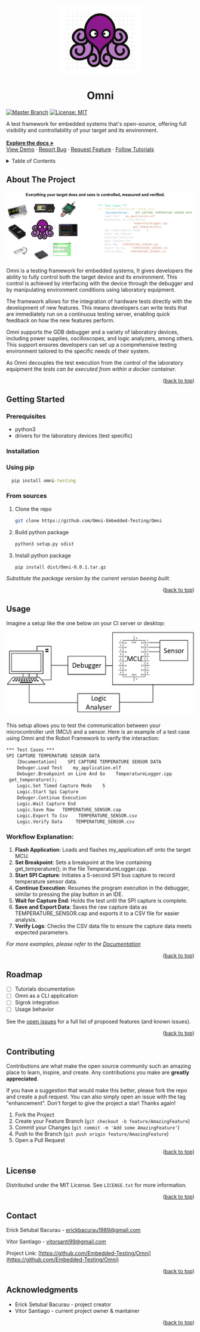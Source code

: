 <div align="center">
  <a href="https://github.com/Omni-Embedded-Testing/Omni">
    <img src="images/OctoOmni.png" alt="Logo"> 
  </a>
  <h1 align="center">Omni</h1>
</div>

[![Master Branch](https://github.com/Omni-Embedded-Testing/Omni/actions/workflows/master_nightly.yml/badge.svg)](https://github.com/Omni-Embedded-Testing/Omni/actions/workflows/master_nightly.yml) [![License: MIT](https://img.shields.io/badge/license-MIT-blue.svg)](https://opensource.org/licenses/MIT)

  <p align="left">
    A test framework for embedded systems that's open-source, offering full visibility and controllability of your target and its environment.
    <br />
    <br />
    <a href="https://github.com/othneildrew/Best-README-Template"><strong>Explore the docs »</strong></a>
    <br />
    <a href="https://github.com/othneildrew/Best-README-Template">View Demo</a>
    ·
    <a href="https://github.com/Omni-Embedded-Testing/Omni/issues/new?assignees=&labels=&projects=&template=bug_report.md&title=">Report Bug</a>
    ·
    <a href="https://github.com/Omni-Embedded-Testing/Omni/issues/new?assignees=&labels=&projects=&template=feature_request.md&title=">Request Feature</a>
    ·
    <a href="docs/Tutorials.md">Follow Tutorials</a>
  </p>


  

<!-- TABLE OF CONTENTS -->
<details>
  <summary>Table of Contents</summary>
  <ol>
    <li>
      <a href="#about-the-project">About The Project</a>
    </li>
    <li>
      <a href="#getting-started">Getting Started</a>
      <ul>
        <li><a href="#prerequisites">Prerequisites</a></li>
        <li><a href="#installation">Installation</a></li>
      </ul>
    </li>
    <li><a href="#usage">Usage</a></li>
    <li><a href="#roadmap">Roadmap</a></li>
    <li><a href="#contributing">Contributing</a></li>
    <li><a href="#license">License</a></li>
    <li><a href="#contact">Contact</a></li>
    <li><a href="#acknowledgments">Acknowledgments</a></li>
  </ol>
</details>

## About The Project
<!-- ABOUT THE PROJECT -->
![Product Name Screen Shot](images/OmniPicture.png)

Omni is a testing framework for embedded systems, It gives developers 
the ability to fully control both the target device and its environment. 
This control is achieved by interfacing with the device through the 
debugger and by manipulating environment conditions using 
laboratory equipment.

The framework allows for the integration of hardware tests directly with 
the development of new features. This means developers can write tests 
that are immediately run on a continuous testing server, enabling quick 
feedback on how the new features perform.

Omni supports the GDB debugger and a variety of laboratory devices, 
including power supplies, oscilloscopes, and logic analyzers, among 
others. This support ensures developers can set up a comprehensive 
testing environment tailored to the specific needs of their system.

As Omni decouples the test execution from the control of the 
laboratory equipment the *tests can be executed from within a docker* 
*container*.

<p align="right">(<a href="#readme-top">back to top</a>)</p>


<!-- GETTING STARTED -->
## Getting Started

### Prerequisites

* python3
* drivers for the laboratory devices (test specific)

### Installation

### Using pip
```cmd
  pip install omni-testing
```
### From sources

1. Clone the repo
   ```sh
   git clone https://github.com/Omni-Embedded-Testing/Omni
   ```
2. Build python package
   ```sh
   python3 setup.py sdist
   ```
2. Install python package
   ```sh
   pip install dist/Omni-0.0.1.tar.gz
   ```
*Substitute the package version by the current version beeing built.*

<p align="right">(<a href="#readme-top">back to top</a>)</p>


## Usage

Imagine a setup like the one below on your CI server or desktop:

![alt text](images/CI_set-up.png)

This setup allows you to test the communication between your microcontroller unit (MCU) and a sensor. 
Here is an example of a test case using Omni and the Robot Framework to verify the interaction:

````
*** Test Cases ***
SPI CAPTURE TEMPERATURE SENSOR DATA
    [Documentation]    SPI CAPTURE TEMPERATURE SENSOR DATA
    Debuger.Load Test    my_application.elf
    Debuger.Breakpoint on Line And Go    TemperatureLogger.cpp  get_temperature();
    Logic.Set Timed Capture Mode    5
    Logic.Start Spi Capture
    Debuger.Continue Execution
    Logic.Wait Capture End
    Logic.Save Raw   TEMPERATURE_SENSOR.cap
    Logic.Export To Csv    TEMPERATURE_SENSOR.csv
    Logic.Verify Data     TEMPERATURE_SENSOR.csv
````

### Workflow Explanation:

1. **Flash Application**: Loads and flashes my_application.elf onto the target MCU.
2. **Set Breakpoint**: Sets a breakpoint at the line containing get_temperature(); in the file TemperatureLogger.cpp.
3. **Start SPI Capture**: Initiates a 5-second SPI bus capture to record temperature sensor data.
4. **Continue Execution**: Resumes the program execution in the debugger, similar to pressing the play button in an IDE.
5. **Wait for Capture End**: Holds the test until the SPI capture is complete.
6. **Save and Export Data**: Saves the raw capture data as TEMPERATURE_SENSOR.cap and exports it to a CSV file for easier analysis.
7. **Verify Logs**: Checks the CSV data file to ensure the capture data meets expected parameters.


_For more examples, please refer to the [Documentation](https://example.com)_

<p align="right">(<a href="#readme-top">back to top</a>)</p>

## Roadmap

- [ ] Tutorials documentation
- [ ] Omni as a CLI application
- [ ] Sigrok integration
- [ ] Usage behavior

See the [open issues](https://github.com/Embedded-Testing/Omni/issues) for a full list of proposed features (and known issues).

<p align="right">(<a href="#readme-top">back to top</a>)</p>


## Contributing

Contributions are what make the open source community such an amazing place to learn, inspire, and create. Any contributions you make are **greatly appreciated**.

If you have a suggestion that would make this better, please fork the repo and create a pull request. You can also simply open an issue with the tag "enhancement".
Don't forget to give the project a star! Thanks again!

1. Fork the Project
2. Create your Feature Branch (`git checkout -b feature/AmazingFeature`)
3. Commit your Changes (`git commit -m 'Add some AmazingFeature'`)
4. Push to the Branch (`git push origin feature/AmazingFeature`)
5. Open a Pull Request

<p align="right">(<a href="#readme-top">back to top</a>)</p>



<!-- LICENSE -->
## License

Distributed under the MIT License. See `LICENSE.txt` for more information.

<p align="right">(<a href="#readme-top">back to top</a>)</p>



## Contact

Erick Setubal Bacurau -  erickbacurau1989@gmail.com

Vitor Santiago - vitorsanti99@gmail.com

Project Link: [https://github.com/Embedded-Testing/Omni](https://github.com/Embedded-Testing/Omni)

<p align="right">(<a href="#readme-top">back to top</a>)</p>


## Acknowledgments

* Erick Setubal Bacurau - project creator
* Vitor Santiago - current project owner & mantainer

<p align="right">(<a href="#readme-top">back to top</a>)</p>
